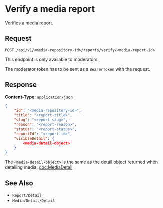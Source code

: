 # Verify a media report

Verifies a media report.

## Request

    POST /api/v1/<media-repository-id>/reports/verify/<media-report-id>

This endpoint is only available to moderators.

The moderator token has to be sent as a `BearerToken` with the request.

## Response

**Content-Type**: `application/json`

```json
{
    "id": "<media-repository-id>",
    "title": "<report-title>",
    "slug": "<report-slug>",
    "reason": "<report-reason>",
    "status": "<report-status>",
    "reportId": "<report-id>",
    "visibleDetail": {
        <media-detail-object>
    }
}
```

The `<media-detail-object>` is the same as the detail object returned when detailing media: <doc:MediaDetail>

## See Also

* ``Report/Detail``
* ``Media/Detail/Detail``
